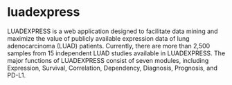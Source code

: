 # luadexpress

LUADEXPRESS is a web application designed to facilitate data mining and maximize the value of publicly available expression data of lung adenocarcinoma (LUAD) patients. Currently, there are more than 2,500 samples from 15 independent LUAD studies available in LUADEXPRESS. The major functions of LUADEXPRESS consist of seven modules, including Expression, Survival, Correlation, Dependency, Diagnosis, Prognosis, and PD-L1.
